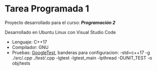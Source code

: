 # Tarea Programada 1

Proyecto desarrollado para el curso: _**Programación 2**_

Desarrollado en Ubuntu Linux con Visual Studio Code

* Lenguaje: C++17
* Compilador: GNU
* Pruebas: [GoogleTest](https://github.com/google/googletest), banderas para configuracion: -std=c++17 -g ./src/*.cpp ./test/*.cpp -lgtest -lgtest_main -lpthread  -DUNIT_TEST -o obj/tests
